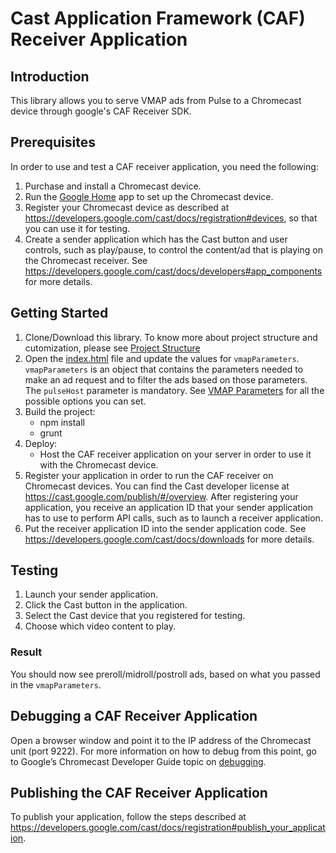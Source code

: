 # Cast Application Framework (CAF) Receiver Application

## Introduction

This library allows you to serve VMAP ads from Pulse to a Chromecast device through google's CAF Receiver SDK.

## Prerequisites

In order to use and test a CAF receiver application, you need the following:

1. Purchase and install a Chromecast device. 
2. Run the [Google Home](https://www.google.com/chromecast/setup/) app to set up the Chromecast device.
3. Register your Chromecast device as described at <https://developers.google.com/cast/docs/registration#devices>, so that you can use it for testing. 
4. Create a sender application which has the Cast button and user controls, such as play/pause, to control the content/ad that is playing on the Chromecast receiver. See <https://developers.google.com/cast/docs/developers#app_components> for more details.

## Getting Started

1.  Clone/Download this library. To know more about project structure and cutomization, please see [Project Structure](docs/project-structure.md)
2.  Open the [index.html](index.html) file and update the values for `vmapParameters`. `vmapParameters` is an object that contains the parameters needed to make an ad request and to filter the ads based on those parameters. The `pulseHost` parameter is mandatory. See [VMAP Parameters](docs/vmap-parameters.md) for all the possible options you can set.
3.  Build the project:
    -   npm install
    -   grunt
4.  Deploy:
    -   Host the CAF receiver application on your server in order to use it with the Chromecast device.
5. Register your application in order to run the CAF receiver on Chromecast devices. You can find the Cast developer license at <https://cast.google.com/publish/#/overview>. After registering your application, you receive an application ID that your sender application has to use to perform API calls, such as to launch a receiver application.
6. Put the receiver application ID into the sender application code. See <https://developers.google.com/cast/docs/downloads> for more details.

## Testing

1. Launch your sender application.
2. Click the Cast button in the application.
3. Select the Cast device that you registered for testing.
4. Choose which video content to play.

### Result

You should now see preroll/midroll/postroll ads, based on what you passed in the `vmapParameters`.

## Debugging a CAF Receiver Application

Open a browser window and point it to the IP address of the Chromecast unit (port 9222). For more information on how to debug from this point, go to Google’s Chromecast Developer Guide topic on [debugging](https://developers.google.com/cast/docs/debugging).

## Publishing the CAF Receiver Application

To publish your application, follow the steps described at <https://developers.google.com/cast/docs/registration#publish_your_application>.